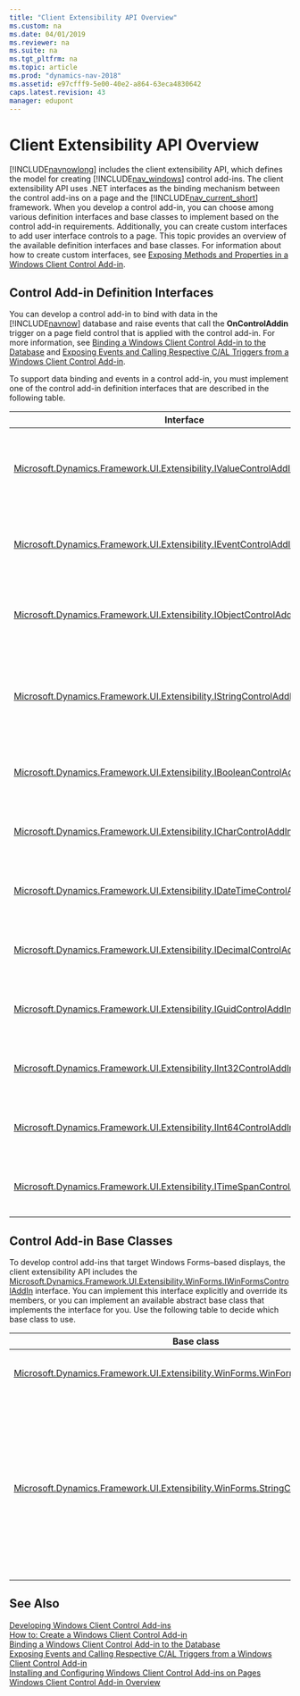 ```yaml
---
title: "Client Extensibility API Overview"
ms.custom: na
ms.date: 04/01/2019
ms.reviewer: na
ms.suite: na
ms.tgt_pltfrm: na
ms.topic: article
ms.prod: "dynamics-nav-2018"
ms.assetid: e97cfff9-5e00-40e2-a864-63eca4830642
caps.latest.revision: 43
manager: edupont
---
```

# Client Extensibility API Overview

[!INCLUDE[navnowlong](includes/navnowlong_md.md)] includes the client extensibility API, which defines the model for creating [!INCLUDE[nav_windows](includes/nav_windows_md.md)] control add-ins. The client extensibility API uses .NET interfaces as the binding mechanism between the control add-ins on a page and the [!INCLUDE[nav_current_short](includes/nav_current_short_md.md)] framework. When you develop a control add-in, you can choose among various definition interfaces and base classes to implement based on the control add-in requirements. Additionally, you can create custom interfaces to add user interface controls to a page. This topic provides an overview of the available definition interfaces and base classes. For information about how to create custom interfaces, see [Exposing Methods and Properties in a Windows Client Control Add-in](Exposing-Methods-and-Properties-in-a-Windows-Client-Control-Add-in.md).  

## Control Add-in Definition Interfaces  
 You can develop a control add-in to bind with data in the [!INCLUDE[navnow](includes/navnow_md.md)] database and raise events that call the **OnControlAddin** trigger on a page field control that is applied with the control add-in. For more information, see [Binding a Windows Client Control Add-in to the Database](Binding-a-Windows-Client-Control-Add-in-to-the-Database.md) and [Exposing Events and Calling Respective C/AL Triggers from a Windows Client Control Add-in](Exposing-Events-and-Calling-Respective-C-AL-Triggers-from-a-Windows-Client-Control-Add-in.md).  

 To support data binding and events in a control add-in, you must implement one of the control add-in definition interfaces that are described in the following table.  

|Interface|Use|  
|---------------|---------|  
|[Microsoft.Dynamics.Framework.UI.Extensibility.IValueControlAddInDefinition](https://docs.microsoft.com/search/index?dataSource=previousVersions&search=Microsoft.Dynamics.Framework.UI.Extensibility.IValueControlAddInDefinition)|Base interface that binds the control add-in with [System.String](https://docs.microsoft.com/search/index?dataSource=previousVersions&search=System.String) or [System.Object](https://docs.microsoft.com/search/index?dataSource=previousVersions&search=System.Object) data types as defined by the *T* parameter.<br /><br /> Displays text strings or binary data from the [!INCLUDE[nav_current_short](includes/nav_current_short_md.md)] database. **Note:**  The [Microsoft.Dynamics.Framework.UI.Extensibility.WinForms.StringControlAddInBase](https://docs.microsoft.com/search/index?dataSource=previousVersions&search=Microsoft.Dynamics.Framework.UI.Extensibility.WinForms.StringControlAddInBase) base class implements this interface with a [System.String](https://docs.microsoft.com/search/index?dataSource=previousVersions&search=System.String) data type.|  
|[Microsoft.Dynamics.Framework.UI.Extensibility.IEventControlAddInDefinition](https://docs.microsoft.com/search/index?dataSource=previousVersions&search=Microsoft.Dynamics.Framework.UI.Extensibility.IEventControlAddInDefinition)|Base interface that defines a [Microsoft.Dynamics.Framework.UI.Extensibility.ControlAddInEventHandler](https://docs.microsoft.com/search/index?dataSource=previousVersions&search=Microsoft.Dynamics.Framework.UI.Extensibility.ControlAddInEventHandler) event.<br /><br /> Uses events to call the [OnControlAddin Trigger](OnControlAddin-Trigger.md) of a page field control. **Note:**  The [Microsoft.Dynamics.Framework.UI.Extensibility.WinForms.StringControlAddInBase](https://docs.microsoft.com/search/index?dataSource=previousVersions&search=Microsoft.Dynamics.Framework.UI.Extensibility.WinForms.StringControlAddInBase) class implements this interface.|  
|[Microsoft.Dynamics.Framework.UI.Extensibility.IObjectControlAddInDefinition](https://docs.microsoft.com/search/index?dataSource=previousVersions&search=Microsoft.Dynamics.Framework.UI.Extensibility.IObjectControlAddInDefinition)|Base interface that binds the control add-in with a [System.Object](https://docs.microsoft.com/search/index?dataSource=previousVersions&search=System.Object) data type and raises a [Microsoft.Dynamics.Framework.UI.Extensibility.ControlAddInEventHandler](https://docs.microsoft.com/search/index?dataSource=previousVersions&search=Microsoft.Dynamics.Framework.UI.Extensibility.ControlAddInEventHandler) event.<br /><br /> Displays binary data from a [!INCLUDE[nav_current_short](includes/nav_current_short_md.md)] database and uses events to call the **OnControlAddin** trigger of a page field control.|  
|[Microsoft.Dynamics.Framework.UI.Extensibility.IStringControlAddInDefinition](https://docs.microsoft.com/search/index?dataSource=previousVersions&search=Microsoft.Dynamics.Framework.UI.Extensibility.IStringControlAddInDefinition)|Base interface that binds the control add-in with a [System.String](https://docs.microsoft.com/search/index?dataSource=previousVersions&search=System.String) data type and provides a control add-in definition interface that raises a [Microsoft.Dynamics.Framework.UI.Extensibility.ControlAddInEventHandler](https://docs.microsoft.com/search/index?dataSource=previousVersions&search=Microsoft.Dynamics.Framework.UI.Extensibility.ControlAddInEventHandler) event.<br /><br /> Displays text strings from [!INCLUDE[nav_server](includes/nav_server_md.md)] and uses events to call the **OnControlAddin** trigger of a page field control. **Note:**  The [Microsoft.Dynamics.Framework.UI.Extensibility.WinForms.StringControlAddInBase](https://docs.microsoft.com/search/index?dataSource=previousVersions&search=Microsoft.Dynamics.Framework.UI.Extensibility.WinForms.StringControlAddInBase) class implements this interface.|  
|[Microsoft.Dynamics.Framework.UI.Extensibility.IBooleanControlAddInDefinition](https://docs.microsoft.com/search/index?dataSource=previousVersions&search=Microsoft.Dynamics.Framework.UI.Extensibility.IBooleanControlAddInDefinition)|Base interface that binds the control add-in with a [System.Boolean](https://docs.microsoft.com/search/index?dataSource=previousVersions&search=System.Boolean) data type and raises a [Microsoft.Dynamics.Framework.UI.Extensibility.ControlAddInEventHandler](https://docs.microsoft.com/search/index?dataSource=previousVersions&search=Microsoft.Dynamics.Framework.UI.Extensibility.ControlAddInEventHandler) event.Displays binary data from a [!INCLUDE[nav_current_short](includes/nav_current_short_md.md)] database and uses events to call the **OnControlAddin** trigger of a page field control.|  
|[Microsoft.Dynamics.Framework.UI.Extensibility.ICharControlAddInDefinition](https://docs.microsoft.com/search/index?dataSource=previousVersions&search=Microsoft.Dynamics.Framework.UI.Extensibility.ICharControlAddInDefinition)|Base interface that binds the control add-in with a [System.Char](https://docs.microsoft.com/search/index?dataSource=previousVersions&search=System.Char) data type and raises a [Microsoft.Dynamics.Framework.UI.Extensibility.ControlAddInEventHandler](https://docs.microsoft.com/search/index?dataSource=previousVersions&search=Microsoft.Dynamics.Framework.UI.Extensibility.ControlAddInEventHandler) event.Displays binary data from a [!INCLUDE[nav_current_short](includes/nav_current_short_md.md)] database and uses events to call the **OnControlAddin** trigger of a page field control.|  
|[Microsoft.Dynamics.Framework.UI.Extensibility.IDateTimeControlAddInDefinition](https://docs.microsoft.com/search/index?dataSource=previousVersions&search=Microsoft.Dynamics.Framework.UI.Extensibility.IDateTimeControlAddInDefinition)|Base interface that binds the control add-in with a [System.DateTime](https://docs.microsoft.com/search/index?dataSource=previousVersions&search=System.DateTime) data type and raises a [Microsoft.Dynamics.Framework.UI.Extensibility.ControlAddInEventHandler](https://docs.microsoft.com/search/index?dataSource=previousVersions&search=Microsoft.Dynamics.Framework.UI.Extensibility.ControlAddInEventHandler) event.Displays binary data from a [!INCLUDE[nav_current_short](includes/nav_current_short_md.md)] database and uses events to call the **OnControlAddin** trigger of a page field control.|  
|[Microsoft.Dynamics.Framework.UI.Extensibility.IDecimalControlAddInDefinition](https://docs.microsoft.com/search/index?dataSource=previousVersions&search=Microsoft.Dynamics.Framework.UI.Extensibility.IDecimalControlAddInDefinition)|Base interface that binds the control add-in with a [System.Decimal](https://docs.microsoft.com/search/index?dataSource=previousVersions&search=System.Decimal) data type and raises a [Microsoft.Dynamics.Framework.UI.Extensibility.ControlAddInEventHandler](https://docs.microsoft.com/search/index?dataSource=previousVersions&search=Microsoft.Dynamics.Framework.UI.Extensibility.ControlAddInEventHandler) event.Displays binary data from a [!INCLUDE[nav_current_short](includes/nav_current_short_md.md)] database and uses events to call the **OnControlAddin** trigger of a page field control.|  
|[Microsoft.Dynamics.Framework.UI.Extensibility.IGuidControlAddInDefinition](https://docs.microsoft.com/search/index?dataSource=previousVersions&search=Microsoft.Dynamics.Framework.UI.Extensibility.IGuidControlAddInDefinition)|Base interface that binds the control add-in with a [System.Guid](https://docs.microsoft.com/search/index?dataSource=previousVersions&search=System.Guid) data type and raises a [Microsoft.Dynamics.Framework.UI.Extensibility.ControlAddInEventHandler](https://docs.microsoft.com/search/index?dataSource=previousVersions&search=Microsoft.Dynamics.Framework.UI.Extensibility.ControlAddInEventHandler) event.Displays binary data from a [!INCLUDE[nav_current_short](includes/nav_current_short_md.md)] database and uses events to call the **OnControlAddin** trigger of a page field control.|  
|[Microsoft.Dynamics.Framework.UI.Extensibility.IInt32ControlAddInDefinition](https://docs.microsoft.com/search/index?dataSource=previousVersions&search=Microsoft.Dynamics.Framework.UI.Extensibility.IInt32ControlAddInDefinition)|Base interface that binds the control add-in with a [System.Int32](https://docs.microsoft.com/search/index?dataSource=previousVersions&search=System.Int32) data type and raises a [Microsoft.Dynamics.Framework.UI.Extensibility.ControlAddInEventHandler](https://docs.microsoft.com/search/index?dataSource=previousVersions&search=Microsoft.Dynamics.Framework.UI.Extensibility.ControlAddInEventHandler) event.Displays binary data from a [!INCLUDE[nav_current_short](includes/nav_current_short_md.md)] database and uses events to call the **OnControlAddin** trigger of a page field control.|  
|[Microsoft.Dynamics.Framework.UI.Extensibility.IInt64ControlAddInDefinition](https://docs.microsoft.com/search/index?dataSource=previousVersions&search=Microsoft.Dynamics.Framework.UI.Extensibility.IInt64ControlAddInDefinition)|Base interface that binds the control add-in with a [System.Int64](https://docs.microsoft.com/search/index?dataSource=previousVersions&search=System.Int64) data type and raises a [Microsoft.Dynamics.Framework.UI.Extensibility.ControlAddInEventHandler](https://docs.microsoft.com/search/index?dataSource=previousVersions&search=Microsoft.Dynamics.Framework.UI.Extensibility.ControlAddInEventHandler) event.Displays binary data from a [!INCLUDE[nav_current_short](includes/nav_current_short_md.md)] database and uses events to call the **OnControlAddin** trigger of a page field control.|  
|[Microsoft.Dynamics.Framework.UI.Extensibility.ITimeSpanControlAddInDefinition](https://docs.microsoft.com/search/index?dataSource=previousVersions&search=Microsoft.Dynamics.Framework.UI.Extensibility.ITimeSpanControlAddInDefinition)|Base interface that binds the control add-in with a [System.TimeSpan](https://docs.microsoft.com/search/index?dataSource=previousVersions&search=System.TimeSpan) data type and raises a [Microsoft.Dynamics.Framework.UI.Extensibility.ControlAddInEventHandler](https://docs.microsoft.com/search/index?dataSource=previousVersions&search=Microsoft.Dynamics.Framework.UI.Extensibility.ControlAddInEventHandler) event.Displays binary data from a [!INCLUDE[nav_current_short](includes/nav_current_short_md.md)] database and uses events to call the **OnControlAddin** trigger of a page field control.|  

## Control Add-in Base Classes  
 To develop control add-ins that target Windows Forms–based displays, the client extensibility API includes the [Microsoft.Dynamics.Framework.UI.Extensibility.WinForms.IWinFormsControlAddIn](https://docs.microsoft.com/search/index?dataSource=previousVersions&search=Microsoft.Dynamics.Framework.UI.Extensibility.WinForms.IWinFormsControlAddIn) interface. You can implement this interface explicitly and override its members, or you can implement an available abstract base class that implements the interface for you. Use the following table to decide which base class to use.  

|Base class|Use|  
|----------------|---------|  
|[Microsoft.Dynamics.Framework.UI.Extensibility.WinForms.WinFormsControlAddInBase](https://docs.microsoft.com/search/index?dataSource=previousVersions&search=Microsoft.Dynamics.Framework.UI.Extensibility.WinForms.WinFormsControlAddInBase)|Base class that targets Windows forms displays with a control add-in.<br /><br /> You can use this base class for any control add-in with an appropriate control add-in definition interface.|  
|[Microsoft.Dynamics.Framework.UI.Extensibility.WinForms.StringControlAddInBase](https://docs.microsoft.com/search/index?dataSource=previousVersions&search=Microsoft.Dynamics.Framework.UI.Extensibility.WinForms.StringControlAddInBase)|Base class that implements the [Microsoft.Dynamics.Framework.UI.Extensibility.IValueControlAddInDefinition](https://docs.microsoft.com/search/index?dataSource=previousVersions&search=Microsoft.Dynamics.Framework.UI.Extensibility.IValueControlAddInDefinition) and [Microsoft.Dynamics.Framework.UI.Extensibility.IEventControlAddInDefinition](https://docs.microsoft.com/search/index?dataSource=previousVersions&search=Microsoft.Dynamics.Framework.UI.Extensibility.IEventControlAddInDefinition)<br /><br /> interfaces.<br /><br /> This base class overrides the [IValueControlAddInDefinition.Value](https://docs.microsoft.com/search/index?dataSource=previousVersions&search=Microsoft.Dynamics.Framework.UI.Extensibility.IValueControlAddInDefinition.Value) property to bind the control add-in to a *System.String* data type in [!INCLUDE[nav_server](includes/nav_server_md.md)]. It also defines the [StringControlAddInBase.RaiseControlAddInEvent\(Int32, String\)](https://docs.microsoft.com/search/index?dataSource=previousVersions&search=Microsoft.Dynamics.Framework.UI.Extensibility.WinForms.StringControlAddInBase.RaiseControlAddInEvent(System.Int32,System.String)) method for raising events.<br /><br /> You can use this base class for a control add-in that displays text strings from a simple text box control and supports events that call the C/AL trigger on the page.|  

## See Also

[Developing Windows Client Control Add-ins](Developing-Windows-Client-Control-Add-ins.md)   
[How to: Create a Windows Client Control Add-in](How-to--Create-a-Windows-Client-Control-Add-in.md)   
[Binding a Windows Client Control Add-in to the Database](Binding-a-Windows-Client-Control-Add-in-to-the-Database.md)   
[Exposing Events and Calling Respective C/AL Triggers from a Windows Client Control Add-in](Exposing-Events-and-Calling-Respective-C-AL-Triggers-from-a-Windows-Client-Control-Add-in.md)   
[Installing and Configuring Windows Client Control Add-ins on Pages](Installing-and-Configuring-Windows-Client-Control-Add-ins-on-Pages.md)   
[Windows Client Control Add-in Overview](Windows-Client-Control-Add-in-Overview.md)
